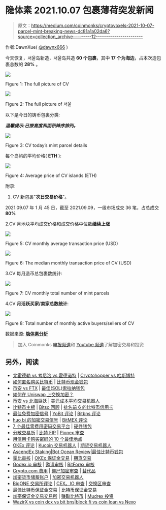 # 隐体素 2021.10.07 包裹薄荷突发新闻

> 原文：<https://medium.com/coinmonks/cryptovoxels-2021-10-07-parcel-mint-breaking-news-dc81a1a02da6?source=collection_archive---------12----------------------->

作者:DawnXue( [@dawnx666](https://twitter.com/dawnx666) )

今天恢复，서울岛新造，서울岛共造 **60 个包裹**，其中 **17 个为海边**，占本次造包裹总数的 **28%** 。

![](img/341171300951803a8ddfedad7c018ee4.png)

Figure 1: The full picture of CV

![](img/9fbcdccb6cf32c013f7f0c0518b2fcde.png)

Figure 2: The full picture of 서울

以下是今日的铸币包裹分类:

***温馨提示:已按高度和面积降序排列。***

![](img/28347c3d2266aa75cddf5d875e8e5313.png)

Figure 3: CV today’s mint parcel details

每个岛屿的平均价格( **ETH** ):

![](img/35cb4f1f6632174692c256da2565abf6.png)

Figure 4: Average price of CV islands (ETH)

附录:

1.  CV 新包裹"**次日交易价格**"。

2021.09.07 年 1 月 45 日，截至 2021.09.09，一级市场成交 36 笔，占总成交 **80%**

2.CV 月地块平均成交价格和成交价格中位数**继续上涨**

![](img/09f1799cf1782e4b1f8285ebec9a8d58.png)

Figure 5: CV monthly average transaction price (USD)

![](img/b8dbbaa7135cca9f45d91aa39529f1fd.png)

Figure 6: The median monthly transaction price of CV (USD)

3.CV 每月造币总包裹数统计:

![](img/c3652e8bcbedf135f313999737ab8211.png)

Figure 7: CV monthly total number of mint parcels

4.CV **月活跃买家/卖家总数统计**:

![](img/49e20a342aede4cf9ad6c5d35b1a2100.png)

Figure 8: Total number of monthly active buyers/sellers of CV

数据来源: [**隐体素分析**](https://www.k1ic.com/cvb-zh.html)

> 加入 Coinmonks [电报频道](https://t.me/coincodecap)和 [Youtube 频道](https://www.youtube.com/c/coinmonks/videos)了解加密交易和投资

## 另外，阅读

*   [尤霍德勒 vs 考尼洛 vs 霍德诺特](/coinmonks/youhodler-vs-coinloan-vs-hodlnaut-b1050acde55a) | [Cryptohopper vs 哈斯博特](https://blog.coincodecap.com/cryptohopper-vs-haasbot)
*   [如何匿名购买比特币](https://blog.coincodecap.com/buy-bitcoin-anonymously) | [比特币现金钱包](https://blog.coincodecap.com/bitcoin-cash-wallets)
*   [币安 vs FTX](https://blog.coincodecap.com/binance-vs-ftx) | [最佳(SOL)索拉纳钱包](https://blog.coincodecap.com/solana-wallets)
*   [如何在 Uniswap 上交换加密？](https://blog.coincodecap.com/swap-crypto-on-uniswap)
*   [币安 vs 北海巨妖](https://blog.coincodecap.com/binance-vs-kraken) | [美元成本平均交易机器人](https://blog.coincodecap.com/pionex-dca-bot)
*   [比特币主根](https://blog.coincodecap.com/bitcoin-taproot) | [Bitso 回顾](https://blog.coincodecap.com/bitso-review) | [排名前 6 的比特币信用卡](/coinmonks/bitcoin-credit-card-bc8ab6f377c6)
*   [最佳免费加密信号](https://blog.coincodecap.com/free-crypto-signals) | [YoBit 评论](/coinmonks/yobit-review-175464162c62) | [Bitbns 评论](/coinmonks/bitbns-review-38256a07e161)
*   [huo bi 的加密交易信号](https://blog.coincodecap.com/huobi-crypto-trading-signals) | [BitMEX 评论](https://blog.coincodecap.com/bitmex-review)
*   [7 个最佳零费用密码交易平台](https://blog.coincodecap.com/zero-fee-crypto-exchanges) | [硬件钱包](/coinmonks/hardware-wallets-dfa1211730c6)
*   [分散交易所](https://blog.coincodecap.com/what-are-decentralized-exchanges) | [比特 FIP](https://blog.coincodecap.com/bitbns-fip) | [Pionex 审查](https://blog.coincodecap.com/pionex-review-exchange-with-crypto-trading-bot)
*   [用信用卡购买密码的 10 个最佳地点](https://blog.coincodecap.com/buy-crypto-with-credit-card)
*   [OKEx 评论](/coinmonks/okex-review-6b369304110f) | [Kucoin 交易机器人](/coinmonks/kucoin-trading-bot-automate-your-trades-8cf0ca2138e0) | [期货交易机器人](/coinmonks/futures-trading-bots-5a282ccee3f5)
*   [AscendEx Staking](https://blog.coincodecap.com/ascendex-staking)|[Bot Ocean Review](https://blog.coincodecap.com/bot-ocean-review)|[最佳比特币钱包](https://blog.coincodecap.com/bitcoin-wallets-india)
*   [霍比审核](https://blog.coincodecap.com/huobi-review) | [OKEx 保证金交易](https://blog.coincodecap.com/okex-margin-trading) | [期货交易](https://blog.coincodecap.com/futures-trading)
*   [Godex.io 审核](/coinmonks/godex-io-review-7366086519fb) | [邀请审核](/coinmonks/invity-review-70f3030c0502) | [BitForex 审核](https://blog.coincodecap.com/bitforex-review)
*   [Crypto.com 费用](/coinmonks/binance-fees-8588ec17965) | [僵尸加密审查](/coinmonks/botcrypto-review-2021-build-your-own-trading-bot-coincodecap-6b8332d736c7) | [替代品](https://blog.coincodecap.com/crypto-com-alternatives)
*   [加密货币储蓄账户](/coinmonks/cryptocurrency-savings-accounts-be3bc0feffbf) | [加密交易机器人](https://blog.coincodecap.com/best-crypto-trading-bots)
*   [BigONE 交易所评论](/coinmonks/bigone-exchange-review-64705d85a1d4) | [CEX。IO 审查](https://blog.coincodecap.com/cex-io-review) | [交换区审查](/coinmonks/swapzone-review-crypto-exchange-data-aggregator-e0ad78e55ed7)
*   [最佳比特币保证金交易](/coinmonks/bitcoin-margin-trading-exchange-bcbfcbf7b8e3) | [比特币保证金交易](https://blog.coincodecap.com/bityard-margin-trading)
*   [加密保证金交易交易所](/coinmonks/crypto-margin-trading-exchanges-428b1f7ad108) | [赚取比特币](/coinmonks/earn-bitcoin-6e8bd3c592d9) | [Mudrex 投资](https://blog.coincodecap.com/mudrex-invest-review-the-best-way-to-invest-in-crypto)
*   [WazirX vs coin dcx vs bit bns](/coinmonks/wazirx-vs-coindcx-vs-bitbns-149f4f19a2f1)|[block fi vs coin loan vs Nexo](/coinmonks/blockfi-vs-coinloan-vs-nexo-cb624635230d)